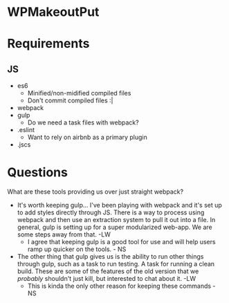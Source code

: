 # WPMakeoutPut

# Requirements

## JS
* es6
	* Minified/non-midified compiled files
	* Don't commit compiled files :|
* webpack
* gulp
	* Do we need a task files with webpack?
* .eslint
	* Want to rely on airbnb as a primary plugin
* .jscs


# Questions
What are these tools providing us over just straight webpack?
 - It's worth keeping gulp... I've been playing with webpack and it's set up to add styles directly through JS. There is a way to process using webpack and then use an extraction system to pull it out into a file. In general, gulp is setting up for a super modularized web-app. We are some steps away from that. -LW
	- I agree that keeping gulp is a good tool for use and will help users ramp up quicker on the tools. - NS
 - The other thing that gulp gives us is the ability to run other things through gulp, such as a task to run testing. A task for running a clean build. These are some of the features of the old version that we _probably_ shouldn't just kill, but interested to chat about it. -LW
	- This is kinda the only other reason for keeping these commands - NS
